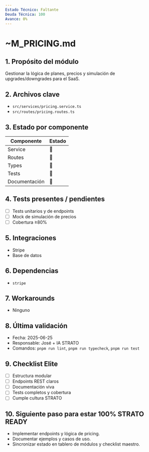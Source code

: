```yaml
---
Estado Técnico: Faltante
Deuda Técnica: 100
Avance: 0%
---
```

<!--
STRATO MODULE HEADER
{
  "module": "PRICING",
  "objective": "Gestionar la lógica de planes, precios y simulación de upgrades/downgrades para el SaaS.",
  "paths": ["~M_PRICING.md"],
  "status": "40%",
  "last_synced": "2025-06-27",
  "last_validated": "2025-06-27",
  "responsible": "José + IA STRATO",
  "rules": {
    "no-any": true,
    "strict-types": true,
    "eslint": "on",
    "context-guard": "on"
  }
}
-->
# ~M_PRICING.md

## 1. Propósito del módulo
Gestionar la lógica de planes, precios y simulación de upgrades/downgrades para el SaaS.

## 2. Archivos clave
- `src/services/pricing.service.ts`
- `src/routes/pricing.routes.ts`

## 3. Estado por componente
| Componente         | Estado |
|--------------------|--------|
| Service            | 🔲     |
| Routes             | 🔲     |
| Types              | 🔲     |
| Tests              | 🔲     |
| Documentación      | 🔲     |

## 4. Tests presentes / pendientes
- [ ] Tests unitarios y de endpoints
- [ ] Mock de simulación de precios
- [ ] Cobertura ≥80%

## 5. Integraciones
- Stripe
- Base de datos

## 6. Dependencias
- `stripe`

## 7. Workarounds
- Ninguno

## 8. Última validación
- Fecha: 2025-06-25
- Responsable: José + IA STRATO
- Comandos: `pnpm run lint`, `pnpm run typecheck`, `pnpm run test`

## 9. Checklist Elite
- [ ] Estructura modular
- [ ] Endpoints REST claros
- [ ] Documentación viva
- [ ] Tests completos y cobertura
- [ ] Cumple cultura STRATO

## 10. Siguiente paso para estar 100% STRATO READY
- Implementar endpoints y lógica de pricing.
- Documentar ejemplos y casos de uso.
- Sincronizar estado en tablero de módulos y checklist maestro. 